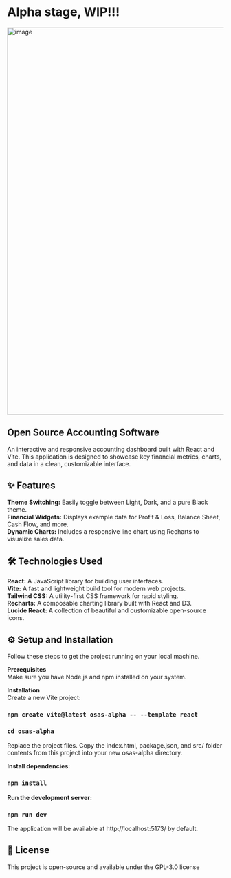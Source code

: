 # Alpha stage, WIP!!! 

<img width="1817" height="898" alt="image" src="https://github.com/user-attachments/assets/1c5850cc-16e1-445c-a6fb-52470a11c283" />


## Open Source Accounting Software

An interactive and responsive accounting dashboard built with React and Vite. This application is designed to showcase key financial metrics, charts, and data in a clean, customizable interface.

## ✨ Features
**Theme Switching:** Easily toggle between Light, Dark, and a pure Black theme.\
**Financial Widgets:** Displays example data for Profit & Loss, Balance Sheet, Cash Flow, and more.\
**Dynamic Charts:** Includes a responsive line chart using Recharts to visualize sales data.

## 🛠️ Technologies Used
**React:** A JavaScript library for building user interfaces.\
**Vite:** A fast and lightweight build tool for modern web projects.\
**Tailwind CSS:** A utility-first CSS framework for rapid styling.\
**Recharts:** A composable charting library built with React and D3.\
**Lucide React:** A collection of beautiful and customizable open-source icons.

## ⚙️ Setup and Installation
Follow these steps to get the project running on your local machine.

**Prerequisites** \
Make sure you have Node.js and npm installed on your system.

**Installation**\
Create a new Vite project:
### `npm create vite@latest osas-alpha -- --template react`
### `cd osas-alpha`

Replace the project files. Copy the index.html, package.json, and src/ folder contents from this project into your new osas-alpha directory. 

**Install dependencies:** 
### `npm install`

**Run the development server:** 
### `npm run dev`


The application will be available at http://localhost:5173/ by default.


## 📄 License
This project is open-source and available under the GPL-3.0 license

